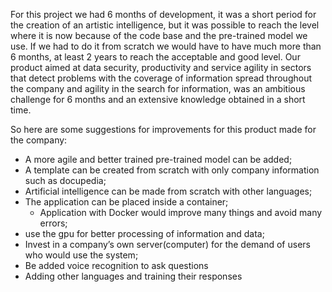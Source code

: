 For this project we had 6 months of development, it was a short period for the creation of an artistic intelligence, but it was possible to reach the level where it is now because of the code base and the pre-trained model we use. If we had to do it from scratch we would have to have much more than 6 months, at least 2 years to reach the acceptable and good level.
Our product aimed at data security, productivity and service agility in sectors that detect problems with the coverage of information spread throughout the company and agility in the search for information, was an ambitious challenge for 6 months and an extensive knowledge obtained in a short time.

So here are some suggestions for improvements for this product made for the company:
- A more agile and better trained pre-trained model can be added;
- A template can be created from scratch with only company information such as docupedia;
- Artificial intelligence can be made from scratch with other languages;
- The application can be placed inside a container;
    - Application with Docker would improve many things and avoid many errors;
- use the gpu for better processing of information and data;
- Invest in a company’s own server(computer) for the demand of users who would use the system;
- Be added voice recognition to ask questions
- Adding other languages and training their responses